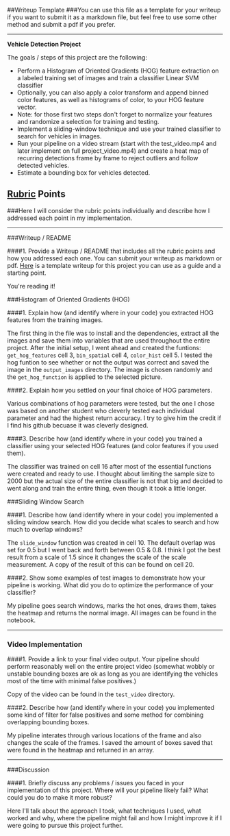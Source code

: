 ##Writeup Template
###You can use this file as a template for your writeup if you want to submit it as a markdown file, but feel free to use some other method and submit a pdf if you prefer.

---

**Vehicle Detection Project**

The goals / steps of this project are the following:

* Perform a Histogram of Oriented Gradients (HOG) feature extraction on a labeled training set of images and train a classifier Linear SVM classifier
* Optionally, you can also apply a color transform and append binned color features, as well as histograms of color, to your HOG feature vector. 
* Note: for those first two steps don't forget to normalize your features and randomize a selection for training and testing.
* Implement a sliding-window technique and use your trained classifier to search for vehicles in images.
* Run your pipeline on a video stream (start with the test_video.mp4 and later implement on full project_video.mp4) and create a heat map of recurring detections frame by frame to reject outliers and follow detected vehicles.
* Estimate a bounding box for vehicles detected.

[//]: # (Image References)
[image1]: ./examples/car_not_car.png
[image2]: ./examples/HOG_example.jpg
[image3]: ./examples/sliding_windows.jpg
[image4]: ./examples/sliding_window.jpg
[image5]: ./examples/bboxes_and_heat.png
[image6]: ./examples/labels_map.png
[image7]: ./examples/output_bboxes.png
[video1]: ./project_video.mp4

## [Rubric](https://review.udacity.com/#!/rubrics/513/view) Points
###Here I will consider the rubric points individually and describe how I addressed each point in my implementation.  

---
###Writeup / README

####1. Provide a Writeup / README that includes all the rubric points and how you addressed each one.  You can submit your writeup as markdown or pdf.  [Here](https://github.com/udacity/CarND-Vehicle-Detection/blob/master/writeup_template.md) is a template writeup for this project you can use as a guide and a starting point.  

You're reading it!

###Histogram of Oriented Gradients (HOG)

####1. Explain how (and identify where in your code) you extracted HOG features from the training images.

The first thing in the file was to install and the dependencies, extract all the images and save them into variables that are used throughout the entire project. After the initial setup, I went ahead and created the funtions: `get_hog_features` cell 3, `bin_spatial` cell 4, `color_hist` cell 5. I tested the hog funtion to see whether or not the output was correct and saved the image in the `output_images` directory. The image is chosen randomly and the `get_hog_function` is applied to the selected picture.

####2. Explain how you settled on your final choice of HOG parameters.

Various combinations of hog parameters were tested, but the one I chose was based on another student who cleverly tested each individual parameter and had the highest return accuracy. I try to give him the credit if I find his github becuase it was cleverly designed.

####3. Describe how (and identify where in your code) you trained a classifier using your selected HOG features (and color features if you used them).

The classifier was trained on cell 16 after most of the essential functions were created and ready to use. I thought about limiting the sample size to 2000 but the actual size of the entire classifier is not that big and decided to went along and train the entire thing, even though it took a little longer.

###Sliding Window Search

####1. Describe how (and identify where in your code) you implemented a sliding window search.  How did you decide what scales to search and how much to overlap windows?

The `slide_window` function was created in cell 10. The default overlap was set for 0.5 but I went back and forth between 0.5 & 0.8. I think I got the best result from a scale of 1.5 since it changes the scale of the scale measurement. A copy of the result of this can be found on cell 20.

####2. Show some examples of test images to demonstrate how your pipeline is working.  What did you do to optimize the performance of your classifier?

My pipeline goes search windows, marks the hot ones, draws them, takes the heatmap and returns the normal image. All images can be found in the notebook.

---

### Video Implementation

####1. Provide a link to your final video output.  Your pipeline should perform reasonably well on the entire project video (somewhat wobbly or unstable bounding boxes are ok as long as you are identifying the vehicles most of the time with minimal false positives.)

Copy of the video can be found in the `test_video` directory.


####2. Describe how (and identify where in your code) you implemented some kind of filter for false positives and some method for combining overlapping bounding boxes.

My pipeline interates through various locations of the frame and also changes the scale of the frames. I saved the amount of boxes saved that were found in the heatmap and returned in an array.



---

###Discussion

####1. Briefly discuss any problems / issues you faced in your implementation of this project.  Where will your pipeline likely fail?  What could you do to make it more robust?

Here I'll talk about the approach I took, what techniques I used, what worked and why, where the pipeline might fail and how I might improve it if I were going to pursue this project further.  

